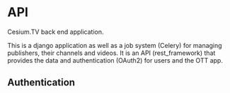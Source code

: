 # API
Cesium.TV back end application.

This is a django application as well as a job system (Celery) for managing publishers, their channels and videos. It is an API (rest_framework) that provides the data and authentication (OAuth2) for users and the OTT app.

## Authentication

